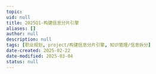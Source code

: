 ```yaml
---
topic: 
uid: null
title: 2025Q1-构建信息分片引擎
aliases: []
author: null
description: null
tags: [职业规划, project/构建信息分片引擎, 知识管理/信息拆分]
date-created: 2025-02-22
date-modified: 2025-03-04
status: null
---
```


